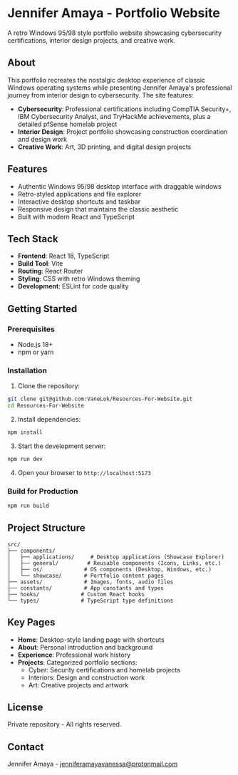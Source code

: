 # Jennifer Amaya - Portfolio Website

A retro Windows 95/98 style portfolio website showcasing cybersecurity certifications, interior design projects, and creative work.

## About

This portfolio recreates the nostalgic desktop experience of classic Windows operating systems while presenting Jennifer Amaya's professional journey from interior design to cybersecurity. The site features:

- **Cybersecurity**: Professional certifications including CompTIA Security+, IBM Cybersecurity Analyst, and TryHackMe achievements, plus a detailed pfSense homelab project
- **Interior Design**: Project portfolio showcasing construction coordination and design work
- **Creative Work**: Art, 3D printing, and digital design projects

## Features

- Authentic Windows 95/98 desktop interface with draggable windows
- Retro-styled applications and file explorer
- Interactive desktop shortcuts and taskbar
- Responsive design that maintains the classic aesthetic
- Built with modern React and TypeScript

## Tech Stack

- **Frontend**: React 18, TypeScript
- **Build Tool**: Vite
- **Routing**: React Router
- **Styling**: CSS with retro Windows theming
- **Development**: ESLint for code quality

## Getting Started

### Prerequisites
- Node.js 18+ 
- npm or yarn

### Installation

1. Clone the repository:
```bash
git clone git@github.com:VaneLok/Resources-For-Website.git
cd Resources-For-Website
```

2. Install dependencies:
```bash
npm install
```

3. Start the development server:
```bash
npm run dev
```

4. Open your browser to `http://localhost:5173`

### Build for Production

```bash
npm run build
```

## Project Structure

```
src/
├── components/
│   ├── applications/     # Desktop applications (Showcase Explorer)
│   ├── general/         # Reusable components (Icons, Links, etc.)
│   ├── os/             # OS components (Desktop, Windows, etc.)
│   └── showcase/       # Portfolio content pages
├── assets/             # Images, fonts, audio files
├── constants/          # App constants and types
├── hooks/             # Custom React hooks
└── types/             # TypeScript type definitions
```

## Key Pages

- **Home**: Desktop-style landing page with shortcuts
- **About**: Personal introduction and background
- **Experience**: Professional work history
- **Projects**: Categorized portfolio sections:
  - Cyber: Security certifications and homelab projects
  - Interiors: Design and construction work
  - Art: Creative projects and artwork

## License

Private repository - All rights reserved.

## Contact

Jennifer Amaya - jenniferamayavanessa@protonmail.com

